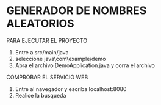 # GENERADOR DE NOMBRES ALEATORIOS

PARA EJECUTAR EL PROYECTO
1. Entre a src/main/java
2. seleccione java\com\example\demo
3. Abra el archivo DemoApplication.java y corra el archivo

COMPROBAR EL SERVICIO WEB
1. Entre al navegador y escriba localhost:8080
2. Realice la busqueda
